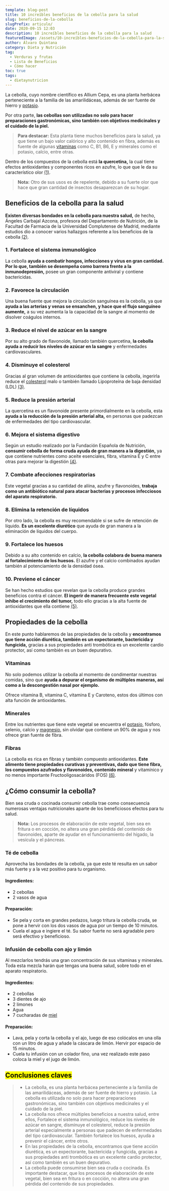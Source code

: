 ```yaml
---
template: blog-post
title: 10 increíbles beneficios de la cebolla para la salud
slug: beneficios-de-la-cebolla
slugPrefix: articulo/
date: 2020-09-15 12:03
description: 10 increíbles beneficios de la cebolla para la salud
featuredImage: /assets/10-increíbles-beneficios-de-la-cebolla-para-la-salud1.png
author: Álvaro Quintana
category: Dieta y Nutrición
tag:
  - Verduras y frutas
  - Lista de Beneficios
  - Cómo hacer
toc: true
tags:
  - dietaynutricion
---
```

<!--StartFragment-->

La cebolla, cuyo nombre científico es Allium Cepa, es una planta herbácea perteneciente a la familia de las amarilidáceas, además de ser fuente de hierro y [potasio](https://tuinfosalud.com/articulos/alimentos-con-potasio).

Por otra parte, **las cebollas son utilizadas no solo para hacer preparaciones gastronómicas, sino también con objetivos medicinales y el cuidado de la piel.**

> **Para destacar:** Esta planta tiene muchos beneficios para la salud, ya que tiene un bajo valor calórico y alto contenido en fibra, además es fuente de algunas [vitaminas](https://tuinfosalud.com/articulos/beneficios-de-las-vitaminas) como C, B1, B6, E y minerales como el potasio, calcio, entre otras.

Dentro de los compuestos de la cebolla está **la quercetina,** la cual tiene efectos antioxidantes y componentes ricos en azufre, lo que que le da su característico olor [(1)](https://www.farmaciatorrent.com/blog/naturopatia/quercetina-propiedades-y-consumo/).

> **Nota:** Otro de sus usos es de repelente, debido a su fuerte olor que hace que gran cantidad de insectos desaparezcan de su hogar.

## Beneficios de la cebolla para la salud

**Existen diversas bondades en la cebolla para nuestra salud,** de hecho, Ángeles Carbajal Azcona, profesora del Departamento de Nutrición, de la Facultad de Farmacia de la Universidad Complutense de Madrid, mediante estudios dio a conocer varios hallazgos referente a los beneficios de la cebolla [(2)](https://www.ucm.es/data/cont/docs/458-2016-11-17-carbajal-cebolla-2016.pdf).

### 1. Fortalece el sistema inmunológico

La cebolla **ayuda a combatir hongos, infecciones y virus en gran cantidad. Por lo que, también se desempeña como barrera frente a la inmunodepresión,** posee un gran componente antiviral y contiene bactericidas.

### 2. Favorece la circulación

Una buena fuente que mejora la circulación sanguínea es la cebolla, ya que **ayuda a las arterias y venas se ensanchen, y hace que el flujo sanguíneo aumente,** a su vez aumenta la la capacidad de la sangre al momento de disolver coágulos internos.

### 3. Reduce el nivel de azúcar en la sangre

Por su alto grado de flavonoide, llamado también quercetina, **la cebolla ayuda a reducir los niveles de azúcar en la sangre** y enfermedades cardiovasculares.

### 4. Disminuye el colesterol

Gracias al gran volumen de antioxidantes que contiene la cebolla, ingerirla reduce el [colesterol](https://tuinfosalud.com/articulos/remedios-caseros-para-el-colesterol) malo o también llamado Lipoproteína de baja densidad (LDL) [(3)](https://laopinion.com/2015/11/08/la-cebolla-buena-medicina-para-bajar-el-colesterol/).

### 5. Reduce la presión arterial

La quercetina es un flavonoide presente primordialmente en la cebolla, esta **ayuda a la reducción de la presión arterial alta,** en personas que padezcan de enfermedades del tipo cardiovascular.

### 6. Mejora el sistema digestivo

Según un estudio realizado por la Fundación Española de Nutrición, **consumir cebolla de forma cruda ayuda de gran manera a la digestión,** ya que contiene nutrientes como aceite esenciales, fibra, vitamina E y C entre otras para mejorar la digestión [(4)](https://mejorconsalud.as.com/propiedades-de-la-cebolla/).

### 7. Combate afecciones respiratorias

Este vegetal gracias a su cantidad de aliina, azufre y flavonoides, **trabaja como un antibiótico natural para atacar bacterias y procesos infecciosos del aparato respiratorio.**

### 8. Elimina la retención de líquidos

Por otro lado, la cebolla es muy recomendable si se sufre de retención de líquido. **Es un excelente diurético** que ayuda de gran manera a la eliminación de líquidos del cuerpo.

### 9. Fortalece los huesos

Debido a su alto contenido en calcio, **la cebolla colabora de buena manera al fortalecimiento de los huesos.** El azufre y el calcio combinados ayudan también al potenciamiento de la densidad ósea.

### 10. Previene el cáncer

Se han hecho estudios que revelan que la cebolla produce grandes beneficios contra el cáncer. **El ingerir de manera frecuente este vegetal inhibe el crecimiento del tumor,** todo ello gracias a la alta fuente de antioxidantes que ella contiene [(5)](https://www.muyinteresante.es/salud/fotos/beneficios-de-comer-cebolla/beneficios-cebolla5).

## Propiedades de la cebolla

En este punto hablaremos de las propiedades de la cebolla y **encontramos que tiene acción diurética, también es un expectorante, bactericida y fungicida,** gracias a sus propiedades anti trombótica es un excelente cardio protector, así como también es un buen depurativo.

### Vitaminas

No solo podemos utilizar la cebolla al momento de condimentar nuestras comidas, sino que **ayuda a depurar el organismo de múltiples maneras, así como a la descongestión nasal por ejemplo.**

Ofrece vitamina B, vitamina C, vitamina E y Caroteno, estos dos últimos con alta función de antioxidantes.

### Minerales

Entre los nutrientes que tiene este vegetal se encuentra el [potasio](https://tuinfosalud.com/articulos/alimentos-con-potasio), fósforo, selenio, calcio y [magnesio](https://tuinfosalud.com/articulos/alimentos-con-magnesio), sin olvidar que contiene un 90% de agua y nos ofrece gran fuente de fibra.

### Fibras

La cebolla es rica en fibras y también compuesto antioxidantes. **Este alimento tiene propiedades curativas y preventivas, dado que tiene fibra, los compuestos azufrados y flavonoides, contenido mineral** y vitamínico y no menos importante Fructooligosacáridos (FOS) [(6)](https://www.salud.mapfre.es/nutricion/alimentos/cebolla-fibra-antioxidantes/).

## ¿Cómo consumir la cebolla?

Bien sea cruda o cocinada consumir cebolla trae como consecuencia numerosas ventajas nutricionales aparte de los beneficiosos efectos para tu salud.

> **Nota:** Los procesos de elaboración de este vegetal, bien sea en fritura o en cocción, no altera una gran pérdida del contenido de flavonoides, aparte de ayudar en el funcionamiento del hígado, la vesícula y el páncreas.

### Té de cebolla

Aprovecha las bondades de la cebolla, ya que este té resulta en un sabor más fuerte y a la vez positivo para tu organismo.

#### Ingredientes:

* 2 cebollas
* 2 vasos de agua

#### Preparación:

* Se pela y corta en grandes pedazos, luego tritura la cebolla cruda, se pone a hervir con los dos vasos de agua por un tiempo de 10 minutos.
* Cuela el agua e ingiere el té. Su sabor fuerte no será agradable pero será efectivo y beneficioso.

### Infusión de cebolla con ajo y limón

Al mezclarlos tendrás una gran concentración de sus vitaminas y minerales. Toda esta mezcla harán que tengas una buena salud, sobre todo en el aparato respiratorio.

#### Ingredientes:

* 2 cebollas
* 3 dientes de ajo
* 2 limones
* Agua
* 7 cucharadas de [miel](https://tuinfosalud.com/articulos/miel-de-abeja)

#### Preparación:

* Lava, pela y corta la cebolla y el ajo, luego de eso colócalos en una olla con un litro de agua y añade la cáscara de limón. Hervir por espacio de 15 minutos.
* Cuela tu infusión con un colador fino, una vez realizado este paso coloca la miel y el jugo de limón.

## <mark>Conclusiones claves</mark>

> * La cebolla, es una planta herbácea perteneciente a la familia de las amarilidáceas, además de ser fuente de hierro y potasio. La cebolla es utilizada no solo para hacer preparaciones gastronómicas, sino también con objetivos medicinales y el cuidado de la piel.
> * La cebolla nos ofrece múltiples beneficios a nuestra salud, entre ellos, Fortalece el sistema inmunológico, reduce los niveles de azúcar en sangre, disminuye el colesterol, reduce la presión arterial especialmente a personas que padecen de enfermedades del tipo cardiovascular. También fortalece los huesos, ayuda a prevenir el cáncer, entre otros.
> * En las propiedades de la cebolla, encontramos que tiene acción diurética, es un expectorante, bactericida y fungicida, gracias a sus propiedades anti trombótica es un excelente cardio protector, así como también es un buen depurativo.
> * La cebolla puede consumirse bien sea cruda o cocinada. Es importante destacar, que   los procesos de elaboración de este vegetal, bien sea en fritura o en cocción, no altera una gran pérdida del contenido de sus propiedades.

<!--EndFragment-->